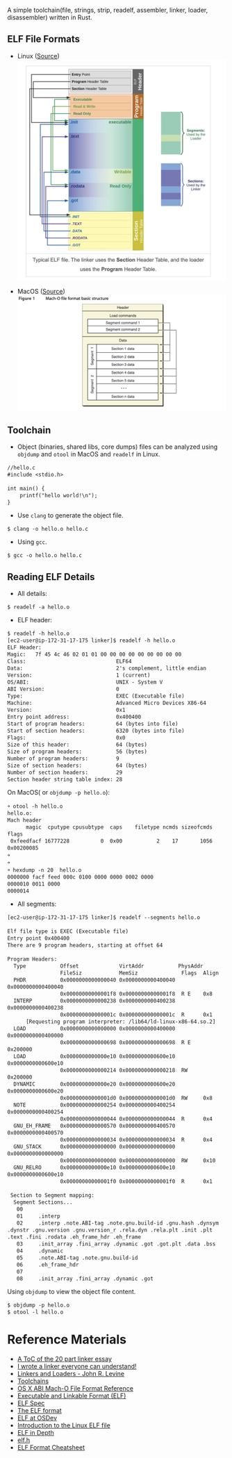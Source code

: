 A simple toolchain(file, strings, strip, readelf, assembler, linker, loader, disassembler) written in Rust.

## ELF File Formats
* Linux ([Source](https://ics.uci.edu/~aburtsev/238P/hw/hw3-elf/hw3-elf.html#4))
![Linux](assets/linux.png)

* MacOS ([Source](https://github.com/aidansteele/osx-abi-macho-file-format-reference/blob/master/Mach-O_File_Format.pdf))
![MacOS](assets/mac.png)

## Toolchain
* Object (binaries, shared libs, core dumps) files can be analyzed using `objdump` and `otool` in MacOS and `readelf` in Linux.
```
//hello.c 
#include <stdio.h>

int main() {
	printf("hello world!\n");
} 
```

* Use `clang` to generate the object file. 
```
$ clang -o hello.o hello.c 
```
* Using `gcc`.
```
$ gcc -o hello.o hello.c 
```

  
## Reading ELF Details

* All details:
```
$ readelf -a hello.o
```

* ELF header:
```
$ readelf -h hello.o
[ec2-user@ip-172-31-17-175 linker]$ readelf -h hello.o
ELF Header:
Magic:   7f 45 4c 46 02 01 01 00 00 00 00 00 00 00 00 00
Class:                             ELF64
Data:                              2's complement, little endian
Version:                           1 (current)
OS/ABI:                            UNIX - System V
ABI Version:                       0
Type:                              EXEC (Executable file)
Machine:                           Advanced Micro Devices X86-64
Version:                           0x1
Entry point address:               0x400400
Start of program headers:          64 (bytes into file)
Start of section headers:          6320 (bytes into file)
Flags:                             0x0
Size of this header:               64 (bytes)
Size of program headers:           56 (bytes)
Number of program headers:         9
Size of section headers:           64 (bytes)
Number of section headers:         29
Section header string table index: 28
```
On MacOS( or `objdump -p hello.o`): 
```
￫ otool -h hello.o 
hello.o:
Mach header
      magic  cputype cpusubtype  caps    filetype ncmds sizeofcmds      flags
 0xfeedfacf 16777228          0  0x00           2    17       1056 0x00200085
￫ 
￫ 
￫ hexdump -n 20  hello.o 
0000000 facf feed 000c 0100 0000 0000 0002 0000
0000010 0011 0000                              
0000014 
```


* All segments:
```
[ec2-user@ip-172-31-17-175 linker]$ readelf --segments hello.o 

Elf file type is EXEC (Executable file)
Entry point 0x400400
There are 9 program headers, starting at offset 64

Program Headers:
  Type           Offset             VirtAddr           PhysAddr
                 FileSiz            MemSiz              Flags  Align
  PHDR           0x0000000000000040 0x0000000000400040 0x0000000000400040
                 0x00000000000001f8 0x00000000000001f8  R E    0x8
  INTERP         0x0000000000000238 0x0000000000400238 0x0000000000400238
                 0x000000000000001c 0x000000000000001c  R      0x1
      [Requesting program interpreter: /lib64/ld-linux-x86-64.so.2]
  LOAD           0x0000000000000000 0x0000000000400000 0x0000000000400000
                 0x0000000000000698 0x0000000000000698  R E    0x200000
  LOAD           0x0000000000000e10 0x0000000000600e10 0x0000000000600e10
                 0x0000000000000214 0x0000000000000218  RW     0x200000
  DYNAMIC        0x0000000000000e20 0x0000000000600e20 0x0000000000600e20
                 0x00000000000001d0 0x00000000000001d0  RW     0x8
  NOTE           0x0000000000000254 0x0000000000400254 0x0000000000400254
                 0x0000000000000044 0x0000000000000044  R      0x4
  GNU_EH_FRAME   0x0000000000000570 0x0000000000400570 0x0000000000400570
                 0x0000000000000034 0x0000000000000034  R      0x4
  GNU_STACK      0x0000000000000000 0x0000000000000000 0x0000000000000000
                 0x0000000000000000 0x0000000000000000  RW     0x10
  GNU_RELRO      0x0000000000000e10 0x0000000000600e10 0x0000000000600e10
                 0x00000000000001f0 0x00000000000001f0  R      0x1

 Section to Segment mapping:
  Segment Sections...
   00     
   01     .interp 
   02     .interp .note.ABI-tag .note.gnu.build-id .gnu.hash .dynsym .dynstr .gnu.version .gnu.version_r .rela.dyn .rela.plt .init .plt .text .fini .rodata .eh_frame_hdr .eh_frame 
   03     .init_array .fini_array .dynamic .got .got.plt .data .bss 
   04     .dynamic 
   05     .note.ABI-tag .note.gnu.build-id 
   06     .eh_frame_hdr 
   07     
   08     .init_array .fini_array .dynamic .got 
```

Using `objdump` to view the object file content.
```
$ objdump -p hello.o 
$ otool -l hello.o 
```


# Reference Materials
* [A ToC of the 20 part linker essay](https://lwn.net/Articles/276782/)
* [I wrote a linker everyone can understand!](https://briancallahan.net/blog/20210609.html)
* [Linkers and Loaders - John R. Levine](https://www.amazon.com/Linkers-Kaufmann-Software-Engineering-Programming/dp/1558604960)
* [Toolchains](https://www.toolchains.net/)
* [OS X ABI Mach-O File Format Reference](https://github.com/aidansteele/osx-abi-macho-file-format-reference)
* [Executable and Linkable Format (ELF)](https://www.cs.cmu.edu/afs/cs/academic/class/15213-f00/docs/elf.pdf)
* [ELF Spec](https://refspecs.linuxfoundation.org/elf/elf.pdf)
* [The ELF format](https://ics.uci.edu/~aburtsev/238P/hw/hw3-elf/hw3-elf.html)
* [ELF at OSDev](https://wiki.osdev.org/ELF)
* [Introduction to the Linux ELF file](https://www.youtube.com/watch?v=1VnnbpHDBBA&t=17s)
* [ELF in Depth](https://www.youtube.com/watch?v=nC1U1LJQL8o)
* [elf.h](https://github.com/torvalds/linux/blob/master/include/uapi/linux/elf.h)
* [ELF Format Cheatsheet](https://gist.github.com/x0nu11byt3/bcb35c3de461e5fb66173071a2379779)

